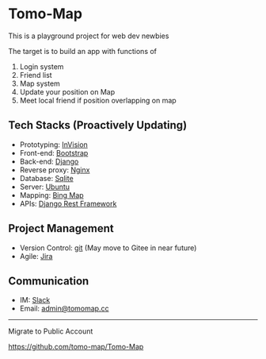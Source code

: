 # Tomo-Map

This is a playground project for web dev newbies

The target is to build an app with functions of
1. Login system
2. Friend list
3. Map system
4. Update your position on Map
5. Meet local friend if position overlapping on map

## Tech Stacks (Proactively Updating)
- Prototyping: [InVision](https://www.invisionapp.com/)
- Front-end: [Bootstrap](https://getbootstrap.com/)
- Back-end: [Django](https://www.djangoproject.com/)
- Reverse proxy: [Nginx](https://www.nginx.com/)
- Database: [Sqlite](https://www.sqlite.org/index.html)
- Server: [Ubuntu](https://ubuntu.com/)
- Mapping: [Bing Map](https://www.microsoft.com/en-us/maps/choose-your-bing-maps-api)
- APIs: [Django Rest Framework](https://www.django-rest-framework.org/)
## Project Management
- Version Control: [git](https://git-scm.com/) (May move to Gitee in near future)
- Agile: [Jira](https://tomomap.atlassian.net/jira/software/projects/TM/boards/1)
## Communication
- IM: [Slack](tomomap.slack.com)
- Email: [admin@tomomap.cc](mailto:admin@tomomap.cc)

---

Migrate to Public Account

https://github.com/tomo-map/Tomo-Map

